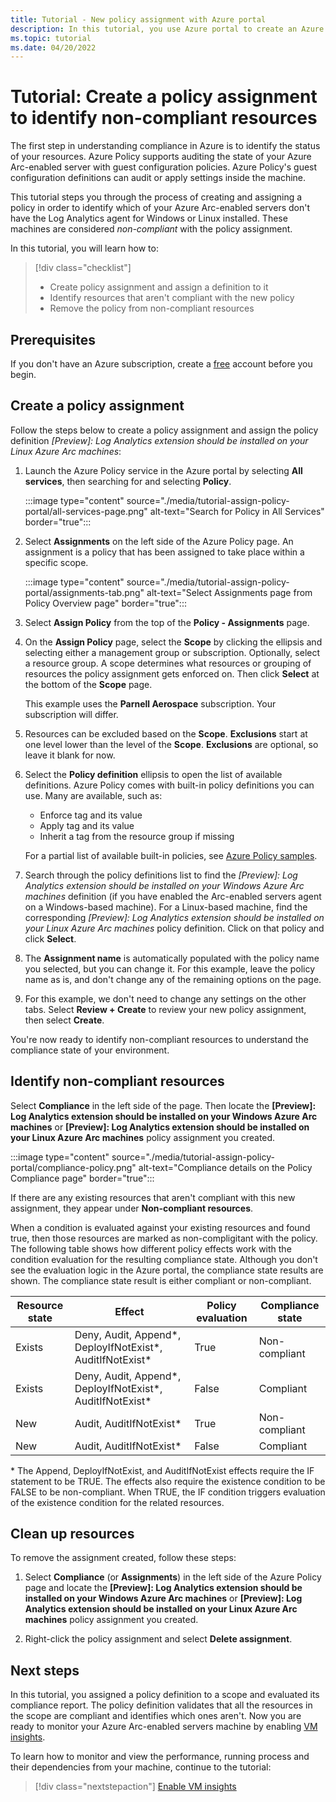 ```yaml
---
title: Tutorial - New policy assignment with Azure portal
description: In this tutorial, you use Azure portal to create an Azure Policy assignment to identify non-compliant resources.
ms.topic: tutorial
ms.date: 04/20/2022
---
```


# Tutorial: Create a policy assignment to identify non-compliant resources

The first step in understanding compliance in Azure is to identify the status of your resources. Azure Policy supports auditing the state of your Azure Arc-enabled server with guest configuration policies. Azure Policy's guest configuration definitions can audit or apply settings inside the machine. 

This tutorial steps you through the process of creating and assigning a policy in order to identify which of your Azure Arc-enabled servers don't have the Log Analytics agent for Windows or Linux installed. These machines are considered _non-compliant_ with the policy assignment.

In this tutorial, you will learn how to:

> [!div class="checklist"]
> * Create policy assignment and assign a definition to it
> * Identify resources that aren't compliant with the new policy
> * Remove the policy from non-compliant resources


## Prerequisites

If you don't have an Azure subscription, create a [free](https://azure.microsoft.com/free/) account
before you begin.

## Create a policy assignment

Follow the steps below to create a policy assignment and assign the policy definition _\[Preview]: Log Analytics extension should be installed on your Linux Azure Arc machines_:

1. Launch the Azure Policy service in the Azure portal by selecting **All services**, then searching
   for and selecting **Policy**.

   :::image type="content" source="./media/tutorial-assign-policy-portal/all-services-page.png" alt-text="Search for Policy in All Services" border="true":::

1. Select **Assignments** on the left side of the Azure Policy page. An assignment is a policy that
   has been assigned to take place within a specific scope.

    :::image type="content" source="./media/tutorial-assign-policy-portal/assignments-tab.png" alt-text="Select Assignments page from Policy Overview page" border="true":::

1. Select **Assign Policy** from the top of the **Policy - Assignments** page.

   <!--- :::image type="content" source="./media/tutorial-assign-policy-portal/assign-policy-button.png" alt-text="Assign a policy definition from Assignments page" border="true"::: --->

1. On the **Assign Policy** page, select the **Scope** by clicking the ellipsis and selecting either
   a management group or subscription. Optionally, select a resource group. A scope determines what
   resources or grouping of resources the policy assignment gets enforced on. Then click **Select**
   at the bottom of the **Scope** page.

   This example uses the **Parnell Aerospace** subscription. Your subscription will differ.

1. Resources can be excluded based on the **Scope**. **Exclusions** start at one level lower than
   the level of the **Scope**. **Exclusions** are optional, so leave it blank for now.

1. Select the **Policy definition** ellipsis to open the list of available definitions. Azure Policy
   comes with built-in policy definitions you can use. Many are available, such as:

   - Enforce tag and its value
   - Apply tag and its value
   - Inherit a tag from the resource group if missing

   For a partial list of available built-in policies, see [Azure Policy samples](../../../governance/policy/samples/index.md).

1. Search through the policy definitions list to find the _\[Preview]: Log Analytics extension should be installed on your Windows Azure Arc machines_
   definition (if you have enabled the Arc-enabled servers agent on a Windows-based machine). For a Linux-based machine, find the corresponding _\[Preview]: Log Analytics extension should be installed on your Linux Azure Arc machines_ policy definition. Click on that policy and click **Select**.

1. The **Assignment name** is automatically populated with the policy name you selected, but you can
   change it. For this example, leave the policy name as is, and don't change any of the remaining options on the page.
 
1. For this example, we don't need to change any settings on the other tabs. Select **Review + Create** to review your new policy assignment, then select **Create**.

You're now ready to identify non-compliant resources to understand the compliance state of your
environment.

## Identify non-compliant resources

Select **Compliance** in the left side of the page. Then locate the **\[Preview]: Log Analytics extension should be installed on your Windows Azure Arc machines** or **\[Preview]: Log Analytics extension should be installed on your Linux Azure Arc machines** policy assignment you created.

:::image type="content" source="./media/tutorial-assign-policy-portal/compliance-policy.png" alt-text="Compliance details on the Policy Compliance page" border="true":::

If there are any existing resources that aren't compliant with this new assignment, they appear
under **Non-compliant resources**.

When a condition is evaluated against your existing resources and found true, then those resources
are marked as non-compligitant with the policy. The following table shows how different policy effects
work with the condition evaluation for the resulting compliance state. Although you don't see the
evaluation logic in the Azure portal, the compliance state results are shown. The compliance state
result is either compliant or non-compliant.

| **Resource state** | **Effect** | **Policy evaluation** | **Compliance state** |
| --- | --- | --- | --- |
| Exists | Deny, Audit, Append\*, DeployIfNotExist\*, AuditIfNotExist\* | True | Non-compliant |
| Exists | Deny, Audit, Append\*, DeployIfNotExist\*, AuditIfNotExist\* | False | Compliant |
| New | Audit, AuditIfNotExist\* | True | Non-compliant |
| New | Audit, AuditIfNotExist\* | False | Compliant |

\* The Append, DeployIfNotExist, and AuditIfNotExist effects require the IF statement to be TRUE.
The effects also require the existence condition to be FALSE to be non-compliant. When TRUE, the IF
condition triggers evaluation of the existence condition for the related resources.

## Clean up resources

To remove the assignment created, follow these steps:

1. Select **Compliance** (or **Assignments**) in the left side of the Azure Policy page and locate
   the **\[Preview]: Log Analytics extension should be installed on your Windows Azure Arc machines** or **\[Preview]: Log Analytics extension should be installed on your Linux Azure Arc machines** policy assignment you created.

1. Right-click the policy assignment and select **Delete assignment**.

## Next steps

In this tutorial, you assigned a policy definition to a scope and evaluated its compliance report. The policy definition validates that all the resources in the scope are compliant and identifies which ones aren't. Now you are ready to monitor your Azure Arc-enabled servers machine by enabling [VM insights](../../../azure-monitor/vm/vminsights-overview.md).

To learn how to monitor and view the performance, running process and their dependencies from your machine, continue to the tutorial:

> [!div class="nextstepaction"]
> [Enable VM insights](tutorial-enable-vm-insights.md)
